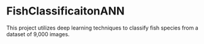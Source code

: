 # FishClassificaitonANN
This project utilizes deep learning techniques to classify fish species from a dataset of 9,000 images.
